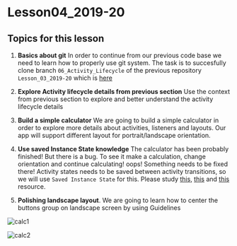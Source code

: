 # Lesson04_2019-20


## Topics for this lesson

1. **Basics about git**  In order to continue from our previous code base we need to learn how to properly use git system. The task is to succesfully clone branch `06_Activity_Lifecycle` of the previous repository `Lesson_03_2019-20` which is [here](https://github.com/UomMobileDevelopment/Lesson_03_2019-20/tree/06_Activity_Lifecycle)

2. **Explore Activity lifecycle details from previous section** Use the context from previous section to explore and better understand the activity lifecycle details

3. **Build a simple calculator** We are going to build a simple calculator in order to explore more details about activities, listeners and layouts. Our app will support different layout for portrait/landscape orientation.

4. **Use saved Instance State knowledge** The calculator has been probably finished! But there is a bug. To see it make a calculation, change orientation and continue calculating! oops! Something needs to be fixed there!
Activity states needs to be saved between activity transitions, so we will use ``Saved Instance State`` for this. 
Please study [this](https://developer.android.com/topic/libraries/architecture/saving-states), [this](https://developer.android.com/guide/components/activities/activity-lifecycle.html#asem) and [this](https://stackoverflow.com/questions/8091992/where-is-the-bundle-of-onsaveinstancestate-saved) resource. 

5. **Polishing landscape layout**. We are going to learn how to center the buttons group on landscape screen by using Guidelines



![calc1](https://github.com/UomMobileDevelopment/Lesson03_2018-19/blob/master/img/calc1.PNG)



![calc2](https://github.com/UomMobileDevelopment/Lesson03_2018-19/blob/master/img/calc2.PNG)
